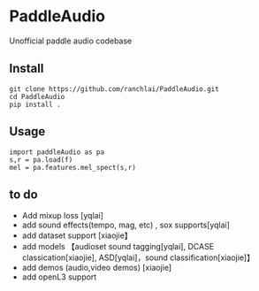 # PaddleAudio
Unofficial  paddle audio codebase

## Install
```
git clone https://github.com/ranchlai/PaddleAudio.git
cd PaddleAudio
pip install .

```

## Usage
```
import paddleAudio as pa
s,r = pa.load(f)
mel = pa.features.mel_spect(s,r)
```
## to do 

- Add mixup loss [yqlai]
- add sound effects(tempo, mag, etc) , sox supports[yqlai]
- add dataset support [xiaojie】
- add models 【audioset sound tagging[yqlai], DCASE classication[xiaojie], ASD[yqlai]，sound classification[xiaojie]】
- add demos (audio,video demos) [xiaojie]
- add openL3 support

